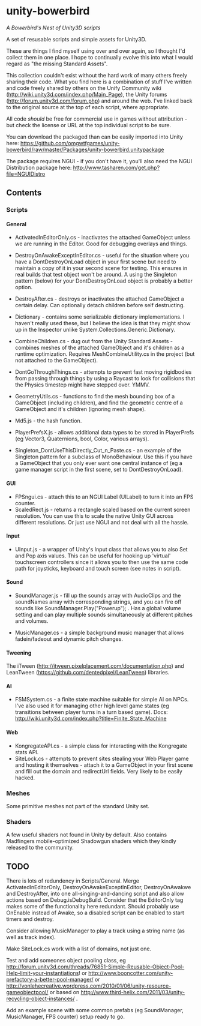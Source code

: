 unity-bowerbird
===============

*A Bowerbird's Nest of Unity3D scripts*

A set of resusable scripts and simple assets for Unity3D.

These are things I find myself using over and over again, so I thought I'd collect them in one place. I hope to continually evolve this into what I would regard as "the missing Standard Assets".

This collection couldn't exist without the hard work of many others freely sharing their code. What you find here is a combination of stuff I've written and code freely shared by others on the Unify Community wiki (http://wiki.unity3d.com/index.php/Main_Page), the Unity forums (http://forum.unity3d.com/forum.php) and around the web. I've linked back to the original source at the top of each script, where appropriate. 

All code *should* be free for commercial use in games without attribution - but check the license or URL at the top individual script to be sure.

You can download the packaged than can be easily imported into Unity here: https://github.com/omgwtfgames/unity-bowerbird/raw/master/Packages/unity-bowerbird.unitypackage

The package requires NGUI - if you don't have it, you'll also need the NGUI Distribution package here: http://www.tasharen.com/get.php?file=NGUIDistro

Contents
--------

### Scripts

#### General

* ActivatedInEditorOnly.cs - inactivates the attached GameObject unless we are running in the Editor. Good for debugging overlays and things.
* DestroyOnAwakeExceptInEditor.cs - useful for the situation where you have a DontDestroyOnLoad object in your first scene  but need to maintain a copy of it in your second scene for testing. This ensures in real builds that test object won't be around. A using the Singleton pattern (below) for your DontDestroyOnLoad object is probably a better option.
* DestroyAfter.cs - destroys or inactivates the attached GameObject a certain delay. Can optionally detach children before self destructing.

* Dictionary - contains some serializable dictionary implementations. I haven't really used these, but I believe the idea is that they might show up in the Inspector unlike System.Collections.Generic.Dictionary.
* CombineChildren.cs - dug out from the Unity Standard Assets - combines meshes of the attached GameObject and it's children as a runtime optimization. Requires MeshCombineUtility.cs in the project (but not attached to the GameObject).
* DontGoThroughThings.cs - attempts to prevent fast moving rigidbodies from passing through things by using a Raycast to look for collisions that the Physics timestep might have stepped over. YMMV.
* GeometryUtils.cs - functions to find the mesh bounding box of a GameObject (including children), and find the geometric centre of a GameObject and it's children (ignoring mesh shape).
* Md5.js - the hash function.
* PlayerPrefsX.js - allows additional data types to be stored in PlayerPrefs (eg Vector3, Quaternions, bool, Color, various arrays).
* Singleton_DontUseThisDirectly_Cut_n_Paste.cs - an example of the Singleton pattern for a subclass of MonoBehaviour. Use this if you have a GameObject that you only ever want one central instance of (eg a game manager script in the first scene, set to DontDestroyOnLoad).

#### GUI
* FPSngui.cs - attach this to an NGUI Label (UILabel) to turn it into an FPS counter.
* ScaledRect.js - returns a rectangle scaled based on the current screen resolution. You can use this to scale the native Unity GUI across different resolutions. Or just use NGUI and not deal with all the hassle.

#### Input
* UInput.js - a wrapper of Unity's Input class that allows you to also Set and Pop axis values. This can be useful for hooking up 'virtual' touchscreen controllers since it allows you to then use the same code path for joysticks, keyboard and touch screen (see notes in script).

#### Sound
* SoundManager.js - fill up the sounds array with AudioClips and the soundNames array with corresponding strings, and you can fire off sounds like SoundManager.Play("Powerup"); . Has a global volume setting and can play multiple sounds simultaneously at different pitches and volumes.

* MusicManager.cs - a simple background music manager that allows fadein/fadeout and dynamic pitch changes.

#### Tweening
The iTween (http://itween.pixelplacement.com/documentation.php) and LeanTween (https://github.com/dentedpixel/LeanTween) libraries.

#### AI
* FSMSystem.cs - a finite state machine suitable for simple AI on NPCs. I've also used it for managing other high level game states (eg transitions between player turns in a turn based game). Docs: http://wiki.unity3d.com/index.php?title=Finite_State_Machine

#### Web
* KongregateAPI.cs - a simple class for interacting with the Kongregate stats API.
* SiteLock.cs - attempts to prevent sites stealing your Web Player game and hosting it themselves - attach it to a GameObject in your first scene and fill out the domain and redirectUrl fields. Very likely to be easily hacked.

### Meshes

Some primitive meshes not part of the standard Unity set.


### Shaders
A few useful shaders not found in Unity by default.
Also contains Madfingers mobile-optimized Shadowgun shaders which they kindly released to the community.

TODO
----

There is lots of redundency in Scripts/General. Merge ActivatedInEditorOnly, DestroyOnAwakeExceptInEditor, DestroyOnAwakwe and DestroyAfter, into one all-singing-and-dancing script and also allow actions based on Debug.isDebugBuild. Consider that the EditorOnly tag makes some of the functionality here redundant. Should probably use OnEnable instead of Awake, so a disabled script can be enabled to start timers and destroy.

Consider allowing MusicManager to play a track using a string name (as well as track index).

Make SiteLock.cs work with a list of domains, not just one.

Test and add someones object pooling class, eg  http://forum.unity3d.com/threads/76851-Simple-Reusable-Object-Pool-Help-limit-your-instantiations! or http://www.booncotter.com/unity-prefactory-a-better-pool-manager/ or http://vonlehecreative.wordpress.com/2010/01/06/unity-resource-gameobjectpool/ or based on http://www.third-helix.com/2011/03/unity-recycling-object-instances/ .

Add an example scene with some common prefabs (eg SoundManager, MusicManager, FPS counter) setup ready to go.
